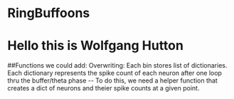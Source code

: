 # RingBuffoons
# Hello this is Wolfgang Hutton

##Functions we could add:
Overwriting: Each bin stores list of dictionaries. Each dictionary represents the spike count of each neuron after one loop thru the buffer/theta phase
 -- To do this, we need a helper function that creates a dict of neurons and theier spike counts at a given point.